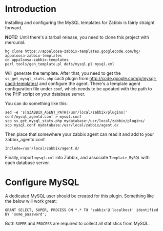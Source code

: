 # Introduction #

Installing and configuring the MySQL templates for Zabbix is fairly straight forward.

**NOTE:** Until there's a tarball release, you need to clone this project with mercurial.

```
hg clone https://appaloosa-zabbix-templates.googlecode.com/hg/ appaloosa-zabbix-templates
cd appaloosa-zabbix-templates
perl tools/gen_template.pl defs/mysql.pl mysql.xml
```

Will generate the template. After that, you need to get the `ss_get_mysql_stats.php` cacti plugin
from http://code.google.com/p/mysql-cacti-templates/ and configure the agent.
There's a template agent configuration file under `conf`, which needs to be updated with the path
to the PHP script on your database server.

You can do something like this:

```
sed -e 's|$ZABBIX_AGENT_PATH|/usr/local/zabbix/plugins|' conf/mysql_agentd.conf > mysql.conf
scp ss_get_mysql_stats.php mydatabase:/usr/local/zabbix/plugins/
scp mysql.conf mydatabase:/usr/local/zabbix/agent.d/
```

Then place that somewhere your zabbix agent can read it and add to your zabbix\_agentd.conf
```
Include=/usr/local/zabbix/agent.d/
```

Finally, import `mysql.xml` into Zabbix, and associate `Template_MySQL` with each database server.

# Configure MySQL #

A dedicated MySQL user should be created for this plugin. Something like the below will work great:
```
GRANT SELECT, SUPER, PROCESS ON *.* TO 'zabbix'@'localhost' identified BY 'some_password';
```

Both `SUPER` and `PROCESS` are required to collect all statistics from MySQL.